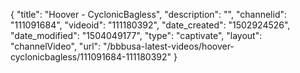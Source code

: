{
    "title": "Hoover - CyclonicBagless",
    "description": "",
    "channelid": "111091684",
    "videoid": "111180392",
    "date_created": "1502924526",
    "date_modified": "1504049177",
    "type": "captivate",
    "layout": "channelVideo",
    "url": "\/bbbusa-latest-videos\/hoover-cyclonicbagless\/111091684-111180392"
}